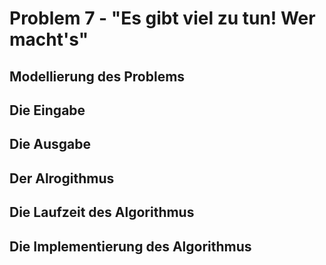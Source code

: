 # Problem 7 - "Es gibt viel zu tun! Wer macht's"

## Modellierung des Problems

## Die Eingabe

## Die Ausgabe

## Der Alrogithmus

## Die Laufzeit des Algorithmus

## Die Implementierung des Algorithmus